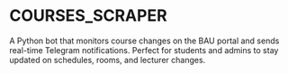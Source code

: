# COURSES_SCRAPER
A Python bot that monitors course changes on the BAU portal and sends real-time Telegram notifications. Perfect for students and admins to stay updated on schedules, rooms, and lecturer changes.
